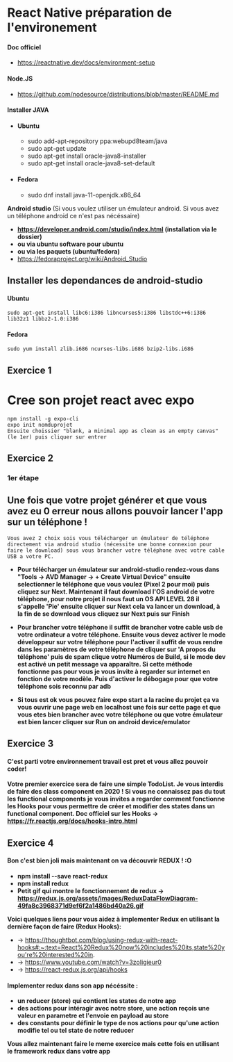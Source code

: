 # React Native préparation de l'environement

#### Doc officiel
* https://reactnative.dev/docs/environment-setup

#### Node.JS
* https://github.com/nodesource/distributions/blob/master/README.md

#### Installer JAVA 
* #### Ubuntu
    * sudo add-apt-repository ppa:webupd8team/java
    * sudo apt-get update
    * sudo apt-get install oracle-java8-installer
    * sudo apt-get install oracle-java8-set-default
* #### Fedora
    * sudo dnf install java-11-openjdk.x86_64

**Android studio** (Si vous voulez utiliser un émulateur android. Si vous avez un téléphone android ce n'est pas nécéssaire)
* **https://developer.android.com/studio/index.html (installation via le dossier)**
* **ou via ubuntu software pour ubuntu**
* **ou via les paquets (ubuntu/fedora)**
* https://fedoraproject.org/wiki/Android_Studio

## Installer les dependances de android-studio
#### Ubuntu
    sudo apt-get install libc6:i386 libncurses5:i386 libstdc++6:i386 lib32z1 libbz2-1.0:i386
#### Fedora
    sudo yum install zlib.i686 ncurses-libs.i686 bzip2-libs.i686


## Exercice 1 

# Cree son projet react avec expo
    npm install -g expo-cli
    expo init nomduprojet
    Ensuite choissier "blank, a minimal app as clean as an empty canvas" (le 1er) puis cliquer sur entrer

## Exercice 2

### 1er étape

## Une fois que votre projet générer et que vous avez eu 0 erreur nous allons pouvoir lancer l'app sur un téléphone !

    Vous avez 2 choix sois vous télécharger un émulateur de téléphone directement via android studio (nécessite une bonne connexion pour faire le download) sous vous brancher votre téléphone avec votre cable USB a votre PC.

* **Pour télécharger un émulateur sur android-studio rendez-vous dans "Tools -> AVD Manager -> + Create Virtual Device" ensuite selectionner le téléphone que vous voulez (Pixel 2 pour moi) puis cliquez sur Next. Maintenant il faut download l'OS android de votre téléphone, pour notre projet il nous faut un OS API LEVEL 28 il s'appelle 'Pie' ensuite cliquer sur Next cela va lancer un download, à la fin de se download vous cliquez sur Next puis sur Finish**

* **Pour brancher votre téléphone il suffit de brancher votre cable usb de votre ordinateur a votre téléphone. Ensuite vous devez activer le mode développeur sur votre téléphone pour l'activer il suffit de vous rendre dans les paramètres de votre téléphone de cliquer sur 'A propos du téléphone' puis de spam clique votre Numéros de Build, si le mode dev est activé un petit message va apparaître. Si cette méthode fonctionne pas pour vous je vous invite à regarder sur internet en fonction de votre modèle. Puis d'activer le débogage pour que votre téléphone sois reconnu par adb**

* **Si tous est ok vous pouvez faire expo start a la racine du projet ça va vous ouvrir une page web en localhost une fois sur cette page et que vous etes bien brancher avec votre téléphone ou que votre émulateur est bien lancer cliquer sur Run on android device/emulator**

## Exercice 3

#### C'est parti votre environnement travail est pret et vous allez pouvoir coder!


**Votre premier exercice sera de faire une simple TodoList.
Je vous interdis de faire des class component en 2020 !
Si vous ne connaissez pas du tout les functional components je vous invites a regarder comment fonctionne les Hooks pour vous permettre de créer et modifier des states dans un functional component.
Doc officiel sur les Hooks -> https://fr.reactjs.org/docs/hooks-intro.html**

## Exercice 4

#### Bon c'est bien joli mais maintenant on va découvrir REDUX ! :O

* **npm install --save react-redux**
* **npm install redux**
* **Petit gif qui montre le fonctionnement de redux -> https://redux.js.org/assets/images/ReduxDataFlowDiagram-49fa8c3968371d9ef6f2a1486bd40a26.gif**

**Voici quelques liens pour vous aidez à implementer Redux en utilisant la dernière façon de faire (Redux Hooks):**
* -> https://thoughtbot.com/blog/using-redux-with-react-hooks#:~:text=React%20Redux%20now%20includes%20its,state%20you're%20interested%20in.
* -> https://www.youtube.com/watch?v=3zoIigieur0 
* -> https://react-redux.js.org/api/hooks

#### Implementer redux dans son app nécéssite :
* **un reducer (store) qui contient les states de notre app**
* **des actions pour intéragir avec notre store, une action reçois une valeur en parametre et l'envoie en payload au store**
* **des constants pour définir le type de nos actions pour qu'une action modifie tel ou tel state de notre reducer**


**Vous allez maintenant faire le meme exercice mais cette fois en utilisant le framework redux dans votre app**
